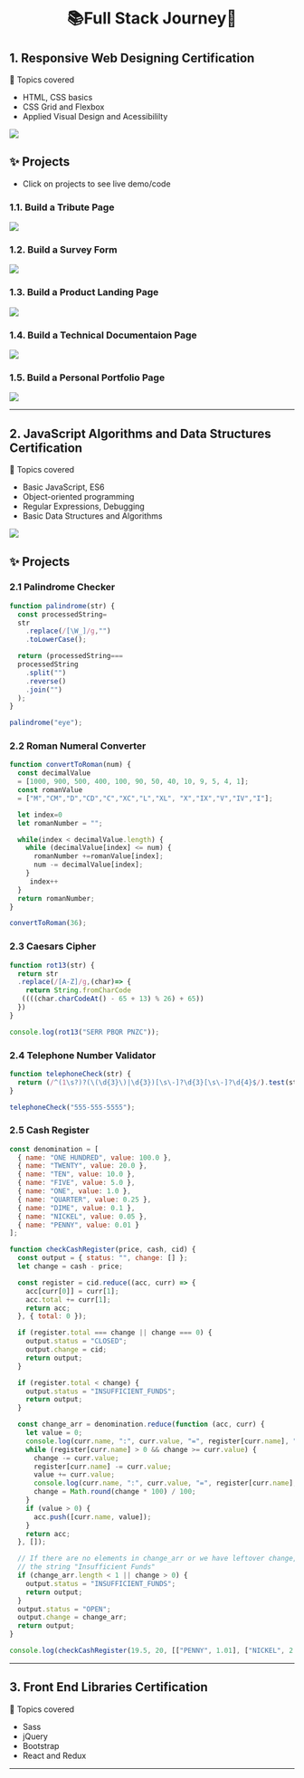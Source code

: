 <h1 align="center">
	📚Full Stack Journey🚀
</h1>

 ## 1. Responsive Web Designing Certification
 🎯 Topics covered
 
 * HTML, CSS basics
 * CSS Grid and Flexbox
 * Applied Visual Design and Acessibililty
 
 ![](https://github.com/abhiramready/Full-Stack-Journey/blob/master/images/ResponsiveWebDesigning.png)

## ✨ Projects 
* Click on projects to see live demo/code
### 1.1. Build a Tribute Page
[![](https://github.com/abhiramready/Full-Stack-Journey/blob/master/images/TributePage.png)](https://codepen.io/abhiramready/pen/WNrMaXV)

### 1.2. Build a Survey Form
[![](https://github.com/abhiramready/Full-Stack-Journey/blob/master/images/FeedbackForm.png)](https://codepen.io/abhiramready/details/zYrWEQw)

### 1.3. Build a Product Landing Page
[![](https://github.com/abhiramready/Full-Stack-Journey/blob/master/images/ProductLandingPage.png)](https://codepen.io/abhiramready/pen/xxZaxVZ)

### 1.4. Build a Technical Documentaion Page
[![](https://github.com/abhiramready/Full-Stack-Journey/blob/master/images/Technical%20Documentation.png)](https://codepen.io/abhiramready/pen/vYLzQJZ)

### 1.5. Build a Personal Portfolio Page
[![](https://github.com/abhiramready/Full-Stack-Journey/blob/master/images/PorfolioPage.png)](https://codepen.io/abhiramready/pen/jOWejBK)

****

 ## 2. JavaScript Algorithms and Data Structures Certification
 🎯 Topics covered
 
 * Basic JavaScript, ES6
 * Object-oriented programming 
 * Regular Expressions, Debugging
 * Basic Data Structures and Algorithms
 
 ![](https://github.com/abhiramready/Full-Stack-Journey/blob/master/images/JavaScript.png)

## ✨ Projects 
### 2.1  Palindrome Checker

```javascript
function palindrome(str) {
  const processedString=
  str
    .replace(/[\W_]/g,"")
    .toLowerCase();

  return (processedString===
  processedString
    .split("")
    .reverse()
    .join("")
  );
}

palindrome("eye");
```

### 2.2  Roman Numeral Converter
```javascript
function convertToRoman(num) {
  const decimalValue 
  = [1000, 900, 500, 400, 100, 90, 50, 40, 10, 9, 5, 4, 1];
  const romanValue
  = ["M","CM","D","CD","C","XC","L","XL", "X","IX","V","IV","I"];

  let index=0
  let romanNumber = "";

  while(index < decimalValue.length) {
    while (decimalValue[index] <= num) {
      romanNumber +=romanValue[index];
      num -= decimalValue[index];
    }
     index++
  }
  return romanNumber;
}

convertToRoman(36);
```

### 2.3  Caesars Cipher
```javascript
function rot13(str) {
  return str
  .replace(/[A-Z]/g,(char)=> {
    return String.fromCharCode
   ((((char.charCodeAt() - 65 + 13) % 26) + 65))
  })
}

console.log(rot13("SERR PBQR PNZC"));
```

### 2.4  Telephone Number Validator
```javascript
function telephoneCheck(str) {
  return (/^(1\s?)?(\(\d{3}\)|\d{3})[\s\-]?\d{3}[\s\-]?\d{4}$/).test(str);
}

telephoneCheck("555-555-5555");
```

### 2.5  Cash Register
```javascript
const denomination = [
  { name: "ONE HUNDRED", value: 100.0 },
  { name: "TWENTY", value: 20.0 },
  { name: "TEN", value: 10.0 },
  { name: "FIVE", value: 5.0 },
  { name: "ONE", value: 1.0 },
  { name: "QUARTER", value: 0.25 },
  { name: "DIME", value: 0.1 },
  { name: "NICKEL", value: 0.05 },
  { name: "PENNY", value: 0.01 }
];

function checkCashRegister(price, cash, cid) {
  const output = { status: "", change: [] };
  let change = cash - price;

  const register = cid.reduce((acc, curr) => {
    acc[curr[0]] = curr[1];
    acc.total += curr[1];
    return acc;
  }, { total: 0 });

  if (register.total === change || change === 0) {
    output.status = "CLOSED";
    output.change = cid;
    return output;
  }

  if (register.total < change) {
    output.status = "INSUFFICIENT_FUNDS";
    return output;
  }

  const change_arr = denomination.reduce(function (acc, curr) {
    let value = 0;
    console.log(curr.name, ":", curr.value, "=", register[curr.name], "| Change :", change)
    while (register[curr.name] > 0 && change >= curr.value) {
      change -= curr.value;
      register[curr.name] -= curr.value;
      value += curr.value;
      console.log(curr.name, ":", curr.value, "=", register[curr.name], "| Change :", change, "| Value :", value)
      change = Math.round(change * 100) / 100;
    }
    if (value > 0) {
      acc.push([curr.name, value]);
    }
    return acc; 
  }, []);

  // If there are no elements in change_arr or we have leftover change, return
  // the string "Insufficient Funds"
  if (change_arr.length < 1 || change > 0) {
    output.status = "INSUFFICIENT_FUNDS";
    return output;
  }
  output.status = "OPEN";
  output.change = change_arr;
  return output;
}

console.log(checkCashRegister(19.5, 20, [["PENNY", 1.01], ["NICKEL", 2.05], ["DIME", 3.1], ["QUARTER", 4.25], ["ONE", 90], ["FIVE", 55], ["TEN", 20], ["TWENTY", 60], ["ONE HUNDRED", 100]]));
```

****
 ## 3. Front End Libraries Certification
 🎯 Topics covered
 
 * Sass
 * jQuery
 * Bootstrap
 * React and Redux
 
****
